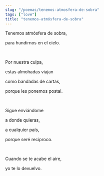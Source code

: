 ```yaml
---
slug: "/poemas/tenemos-atmosfera-de-sobra"
tags: ["love"]
title: "tenemos-atmósfera-de-sobra"
---
```

Tenemos atmósfera de sobra, 

para hundirnos en el cielo.

&nbsp;

Por nuestra culpa,

estas almohadas viajan

como bandadas de cartas,

porque les ponemos postal.

&nbsp;

Sigue enviándome 

a donde quieras,

a cualquier país,

porque seré recíproco.

&nbsp;

Cuando se te acabe el aire,

yo te lo devuelvo.